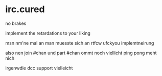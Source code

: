 # irc.cured
no brakes

implement the retardations to your liking

msn nm'ne mal an man muesste sich an rtfcw ufckyou implemtneirung

also nen join #chan und part #chan ommt noch
viellicht ping pong
meht nich

irgenwdie dcc support vielleicht
